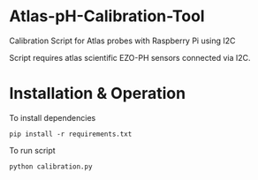 # Atlas-pH-Calibration-Tool
Calibration Script for Atlas probes with Raspberry Pi using I2C

Script requires atlas scientific EZO-PH sensors connected via I2C. 

# Installation & Operation
To install dependencies

```
pip install -r requirements.txt
```

To run script

```
python calibration.py
```
